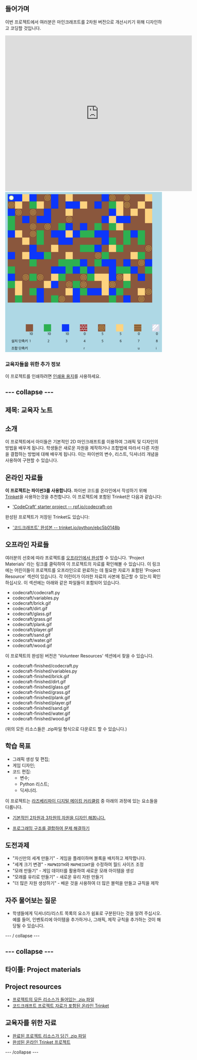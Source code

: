 ## 들어가며

이번 프로젝트에서 여러분은 마인크래프트를 2차원 버전으로 개선시키기 위해 디자인하고 코딩할 것입니다.

<div class="trinket">
  <iframe src="https://trinket.io/embed/python/ebc5b0148b?outputOnly=true&start=result" width="600" height="500" frameborder="0" marginwidth="0" marginheight="0" allowfullscreen>
  </iframe>
  <img src="images/craft-finished.png">
</div>

### 교육자들을 위한 추가 정보

이 프로젝트를 인쇄하려면 [인쇄용 용지](https://projects.raspberrypi.org/en/projects/codecraft/print)를 사용하세요.

## \--- collapse \---

## 제목: 교육자 노트

## 소개

이 프로젝트에서 아이들은 기본적인 2D 마인크래프트를 이용하여 그래픽 및 디자인의 방법을 배우게 됩니다. 학생들은 새로운 자원을 제작하거나 조합법에 따라서 다른 자원을 결합하는 방법에 대해 배우게 됩니다. 이는 파이썬의 변수, 리스트, 딕셔너리 개념을 사용하여 구현할 수 있습니다.

## 온라인 자료들

**이 프로젝트는 파이썬3를 사용합니다.** 파이썬 코드를 온라인에서 작성하기 위해 [Trinket](https://trinket.io/)을 사용하는것을 추천합니다. 이 프로젝트에 포함된 Trinket은 다음과 같습니다:

+ ['CodeCraft' starter project -- rpf.io/codecraft-on](http://rpf.io/codecraft-on)

완성된 프로젝트가 저장된 Trinket도 있습니다:

+ ['코드크래프트' 완성본 -- trinket.io/python/ebc5b0148b](https://trinket.io/python/ebc5b0148b)

## 오프라인 자료들

여러분의 선호에 따라 프로젝트를 [오프라인에서 완성](https://www.codeclubprojects.org/en-GB/resources/python-working-offline/)할 수 있습니다. 'Project Materials' 라는 링크를 클릭하여 이 프로젝트의 자료를 확인해볼 수 있습니다. 이 링크에는 어린이들이 프로젝트를 오프라인으로 완료하는 데 필요한 자료가 포함된 'Project Resource' 섹션이 있습니다. 각 어린이가 이러한 자료의 사본에 접근할 수 있는지 확인하십시오. 이 섹션에는 아래와 같은 파일들이 포함되어 있습니다.

+ codecraft/codecraft.py
+ codecraft/variables.py
+ codecraft/brick.gif
+ codecraft/dirt.gif
+ codecraft/glass.gif
+ codecraft/grass.gif
+ codecraft/plank.gif
+ codecraft/player.gif
+ codecraft/sand.gif
+ codecraft/water.gif
+ codecraft/wood.gif

이 프로젝트의 완성된 버전은 'Volunteer Resources' 섹션에서 찾을 수 있습니다.

+ codecraft-finished/codecraft.py
+ codecraft-finished/variables.py
+ codecraft-finished/brick.gif
+ codecraft-finished/dirt.gif
+ codecraft-finished/glass.gif
+ codecraft-finished/grass.gif
+ codecraft-finished/plank.gif
+ codecraft-finished/player.gif
+ codecraft-finished/sand.gif
+ codecraft-finished/water.gif
+ codecraft-finished/wood.gif

(위의 모든 리소스들은 .zip파일 형식으로 다운로드 할 수 있습니다.)

## 학습 목표

+ 그래픽 생성 및 편집;
+ 게임 디자인;
+ 코드 편집: 
    + 변수;
    + Python 리스트;
    + 딕셔너리.

이 프로젝트는 [라즈베리파이 디지털 메이킹 커리큘럼](http://rpf.io/curriculum) 중 아래의 과정에 있는 요소들을 다룹니다.

+ [기본적인 2차원과 3차원의 자원을 디자인 해봅니다.](https://www.raspberrypi.org/curriculum/design/creator)

+ [프로그래밍 구조를 결합하여 문제 해결하기](https://www.raspberrypi.org/curriculum/programming/builder)

## 도전과제

+ "자신만의 세계 만들기" - 게임을 플레이하며 블록을 배치하고 제작합니다.
+ "세계 크기 변경" - `MAPWIDTH`와 `MAPHEIGHT`을 수정하여 월드 사이즈 조정
+ "모래 만들기" - 게임 데이터를 활용하여 새로운 모래 아이템을 생성
+ "모래를 유리로 만들기" - 새로운 유리 자원 만들기
+ "더 많은 자원 생성하기" - 배운 것을 사용하여 더 많은 블럭을 만들고 규칙을 제작

## 자주 물어보는 질문

+ 학생들에게 딕셔너리/리스트 목록의 요소가 쉼표로 구분된다는 것을 알려 주십시오. 예를 들어, 인벤토리에 아이템을 추가하거나, 그래픽, 제작 규칙을 추가하는 것이 해당될 수 있습니다.

\--- / collapse \---

## \--- collapse \---

## 타이틀: Project materials

## Project resources

+ [프로젝트의 모든 리소스가 들어있는 .zip 파일](resources/codecraft-resources.zip)
+ [코드크래프트 프로젝트 자료가 포함된 온라인 Trinket](http://rpf.io/codecraft-on)

## 교육자를 위한 자료

+ [완료된 프로젝트 리소스가 담긴 .zip 파일](solutions/codecraft-solution.zip)
+ [완성된 온라인 Trinket 프로젝트](https://trinket.io/python/ebc5b0148b)

\--- /collapse \---